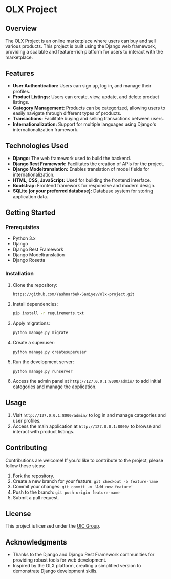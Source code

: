 # OLX Project

## Overview

The OLX Project is an online marketplace where users can buy and sell various products. This project is built using the Django web framework, providing a scalable and feature-rich platform for users to interact with the marketplace.

## Features

- **User Authentication:** Users can sign up, log in, and manage their profiles.
- **Product Listings:** Users can create, view, update, and delete product listings.
- **Category Management:** Products can be categorized, allowing users to easily navigate through different types of products.
- **Transactions:** Facilitate buying and selling transactions between users.
- **Internationalization:** Support for multiple languages using Django's internationalization framework.

## Technologies Used

- **Django:** The web framework used to build the backend.
- **Django Rest Framework:** Facilitates the creation of APIs for the project.
- **Django Modeltranslation:** Enables translation of model fields for internationalization.
- **HTML, CSS, JavaScript:** Used for building the frontend interface.
- **Bootstrap:** Frontend framework for responsive and modern design.
- **SQLite (or your preferred database):** Database system for storing application data.

## Getting Started

### Prerequisites

- Python 3.x
- Django
- Django Rest Framework
- Django Modeltranslation
- Django Rosetta


### Installation

1. Clone the repository:

    ```bash
   https://github.com/Yashnarbek-Samiyev/olx-project.git
    ```

2. Install dependencies:

    ```bash
    pip install -r requirements.txt
    ```

3. Apply migrations:

    ```bash
    python manage.py migrate
    ```

4. Create a superuser:

    ```bash
    python manage.py createsuperuser
    ```

5. Run the development server:

    ```bash
    python manage.py runserver
    ```

6. Access the admin panel at `http://127.0.0.1:8000/admin/` to add initial categories and manage the application.

## Usage

1. Visit `http://127.0.0.1:8000/admin/` to log in and manage categories and user profiles.
2. Access the main application at `http://127.0.0.1:8000/` to browse and interact with product listings.

## Contributing

Contributions are welcome! If you'd like to contribute to the project, please follow these steps:

1. Fork the repository.
2. Create a new branch for your feature: `git checkout -b feature-name`
3. Commit your changes: `git commit -m 'Add new feature'`
4. Push to the branch: `git push origin feature-name`
5. Submit a pull request.

## License

This project is licensed under the [UIC Group](LICENSE).

## Acknowledgments

- Thanks to the Django and Django Rest Framework communities for providing robust tools for web development.
- Inspired by the OLX platform, creating a simplified version to demonstrate Django development skills.
